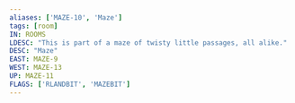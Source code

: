 ```yaml
---
aliases: ['MAZE-10', 'Maze']
tags: [room]
IN: ROOMS
LDESC: "This is part of a maze of twisty little passages, all alike."
DESC: "Maze"
EAST: MAZE-9
WEST: MAZE-13
UP: MAZE-11
FLAGS: ['RLANDBIT', 'MAZEBIT']
---
```

